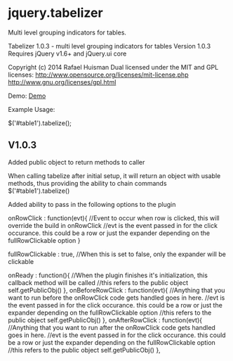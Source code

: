 jquery.tabelizer
================



Multi level grouping indicators for tables.

Tabelizer 1.0.3 - multi level grouping indicators for tables
Version 1.0.3
Requires jQuery v1.6+ and jQuery.ui core

Copyright (c) 2014 Rafael Huisman
Dual licensed under the MIT and GPL licenses:
http://www.opensource.org/licenses/mit-license.php
http://www.gnu.org/licenses/gpl.html

Demo:
[Demo](/example.html)

Example Usage:

$('#table1').tabelize();


V1.0.3
----------
Added public object to return methods to caller

When calling tabelize after initial setup, it will return an object with usable methods, thus providing the ability to chain commands
$('#table1').tabelize()

Added ability to pass in the following options to the plugin

onRowClick : function(evt){
	//Event to occur when row is clicked, this will override the build in onRowClick
	//evt is the event passed in for the click occurance. this could be a row or just the expander depending on the fullRowClickable option
}

fullRowClickable : true, //When this is set to false, only the expander will be clickable

onReady : function(){
	//When the plugin finishes it's initialization, this callback method will be called
	//this refers to the public object self.getPublicObj()
},
onBeforeRowClick :  function(evt){
	//Anything that you want to run before the onRowClick code gets handled goes in here.
	//evt is the event passed in for the click occurance. this could be a row or just the expander depending on the fullRowClickable option
	//this refers to the public object self.getPublicObj()
},
onAfterRowClick :  function(evt){
	//Anything that you want to run after the onRowClick code gets handled goes in here.
	//evt is the event passed in for the click occurance. this could be a row or just the expander depending on the fullRowClickable option
	//this refers to the public object self.getPublicObj()
},
